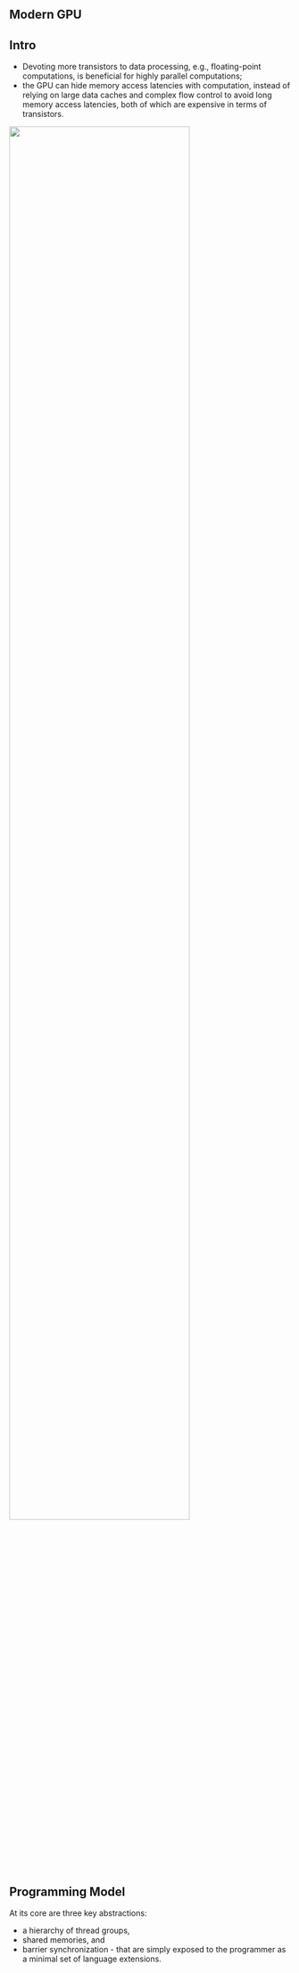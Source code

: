 ## Modern GPU



## Intro

- Devoting more transistors to data processing, e.g., floating-point computations, is beneficial for highly parallel computations;
- the GPU can hide memory access latencies with computation, instead of relying on large data caches and complex flow control to avoid long memory access latencies, both of which are expensive in terms of transistors.

<img src="https://docs.nvidia.com/cuda/cuda-c-programming-guide/graphics/gpu-devotes-more-transistors-to-data-processing.png" style="width:80%" />



## Programming Model

At its core are three key abstractions:

- a hierarchy of thread groups, 
- shared memories, and 
- barrier synchronization - that are simply exposed to the programmer as a minimal set of language extensions.





